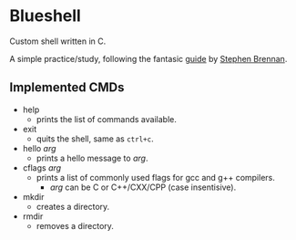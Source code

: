 # Blueshell

Custom shell written in C.

A simple practice/study, following the fantasic [guide](https://brennan.io/2015/01/16/write-a-shell-in-c/) by [Stephen Brennan](https://brennan.io/).

## Implemented CMDs

- help
    - prints the list of commands available.
- exit
    - quits the shell, same as `ctrl+c`.
- hello *arg*
    - prints a hello message to *arg*.
- cflags *arg*
    - prints a list of commonly used flags for gcc and g++ compilers.
        - *arg* can be C or C++/CXX/CPP (case insentisive).
- mkdir
    - creates a directory.
- rmdir
    - removes a directory.
